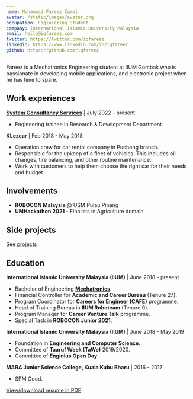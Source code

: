 ```yaml
---
name: Muhammad Fareez Iqmal
avatar: /static/images/avatar.png
occupation: Engineering Student
company: International Islamic University Malaysia
email: hello@iqfareez.com
twitter: https://twitter.com/iqfareez
linkedin: https://www.linkedin.com/in/iqfareez
github: https://github.com/iqfareez
---
```


Fareez is a Mechatronics Engineering student at IIUM Gombak who is passionate in developing mobile applications, and electronic project when he has time to spare.

## Work experiences

[**System Consultancy Services**](http://www.scs.my/) | July 2022 - present

- Engineering trainee in Research & Development Department.

**KLezcar** | Feb 2018 - May 2018

- Operation crew for car rental company in Puchong branch.
- Responsible for the upkeep of a fleet of vehicles. This includes oil changes, tire balancing, and other routine maintenance.
- Work with customers to help them choose the right car for their needs and budget.

## Involvements

- **ROBOCON Malaysia** @ USM Pulau Pinang
- **UMHackathon 2021** - Finalists in Agriculture domain

## Side projects

See [projects](../projects)

## Education

**International Islamic University Malaysia (IIUM)** | June 2018 - present

- Bachelor of Engineering [**Mechatronics**](https://www.mtu.edu/mechatronics/what-is/).
- Financial Controller for **Academic and Career Bureau** (Tenure 27).
- Program Coordinator for **Careers for Engineer (CAFE)** programme.
- Head of Training Bureau in **IIUM Roboteam** (Tenure 9).
- Program Manager for **Career Venture Talk** programme.
- Special Task in **ROBOCON Junior 2021**.

**International Islamic University Malaysia (IIUM)** | June 2018 - May 2019

- Foundation in **Engineering and Computer Science**.
- Committee of **Taaruf Week (TaWe)** 2019/2020.
- Committee of **Enginius Open Day**.

**MARA Junior Science College, Kuala Kubu Bharu** | 2016 - 2017

- SPM Good.

[View/download resume in PDF](../resume)
